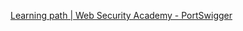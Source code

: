 
[Learning path | Web Security Academy - PortSwigger](https://portswigger.net/web-security/learning-path)
